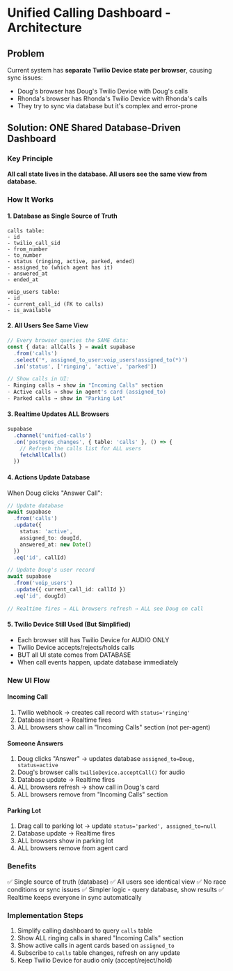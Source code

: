 # Unified Calling Dashboard - Architecture

## Problem
Current system has **separate Twilio Device state per browser**, causing sync issues:
- Doug's browser has Doug's Twilio Device with Doug's calls
- Rhonda's browser has Rhonda's Twilio Device with Rhonda's calls
- They try to sync via database but it's complex and error-prone

## Solution: ONE Shared Database-Driven Dashboard

### Key Principle
**All call state lives in the database. All users see the same view from database.**

### How It Works

#### 1. Database as Single Source of Truth
```
calls table:
- id
- twilio_call_sid
- from_number
- to_number
- status (ringing, active, parked, ended)
- assigned_to (which agent has it)
- answered_at
- ended_at

voip_users table:
- id
- current_call_id (FK to calls)
- is_available
```

#### 2. All Users See Same View
```typescript
// Every browser queries the SAME data:
const { data: allCalls } = await supabase
  .from('calls')
  .select('*, assigned_to_user:voip_users!assigned_to(*)')
  .in('status', ['ringing', 'active', 'parked'])

// Show calls in UI:
- Ringing calls → show in "Incoming Calls" section
- Active calls → show in agent's card (assigned_to)
- Parked calls → show in "Parking Lot"
```

#### 3. Realtime Updates ALL Browsers
```typescript
supabase
  .channel('unified-calls')
  .on('postgres_changes', { table: 'calls' }, () => {
    // Refresh the calls list for ALL users
    fetchAllCalls()
  })
```

#### 4. Actions Update Database
When Doug clicks "Answer Call":
```typescript
// Update database
await supabase
  .from('calls')
  .update({
    status: 'active',
    assigned_to: dougId,
    answered_at: new Date()
  })
  .eq('id', callId)

// Update Doug's user record
await supabase
  .from('voip_users')
  .update({ current_call_id: callId })
  .eq('id', dougId)

// Realtime fires → ALL browsers refresh → ALL see Doug on call
```

#### 5. Twilio Device Still Used (But Simplified)
- Each browser still has Twilio Device for AUDIO ONLY
- Twilio Device accepts/rejects/holds calls
- BUT all UI state comes from DATABASE
- When call events happen, update database immediately

### New UI Flow

#### Incoming Call
1. Twilio webhook → creates call record with `status='ringing'`
2. Database insert → Realtime fires
3. ALL browsers show call in "Incoming Calls" section (not per-agent)

#### Someone Answers
1. Doug clicks "Answer" → updates database `assigned_to=Doug, status=active`
2. Doug's browser calls `twilioDevice.acceptCall()` for audio
3. Database update → Realtime fires
4. ALL browsers refresh → show call in Doug's card
5. ALL browsers remove from "Incoming Calls" section

#### Parking Lot
1. Drag call to parking lot → update `status='parked', assigned_to=null`
2. Database update → Realtime fires
3. ALL browsers show in parking lot
4. ALL browsers remove from agent card

### Benefits
✅ Single source of truth (database)
✅ All users see identical view
✅ No race conditions or sync issues
✅ Simpler logic - query database, show results
✅ Realtime keeps everyone in sync automatically

### Implementation Steps
1. Simplify calling dashboard to query `calls` table
2. Show ALL ringing calls in shared "Incoming Calls" section
3. Show active calls in agent cards based on `assigned_to`
4. Subscribe to `calls` table changes, refresh on any update
5. Keep Twilio Device for audio only (accept/reject/hold)

